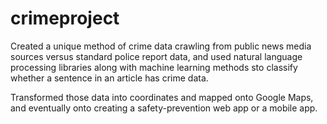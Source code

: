 # crimeproject

Created a unique method of crime data crawling from public news media sources versus standard police report data, and used natural language processing libraries along with machine learning methods sto classify whether a sentence in an article has crime data. 

Transformed those data into coordinates and mapped onto Google Maps, and eventually onto creating a safety-prevention web app or a mobile app.
